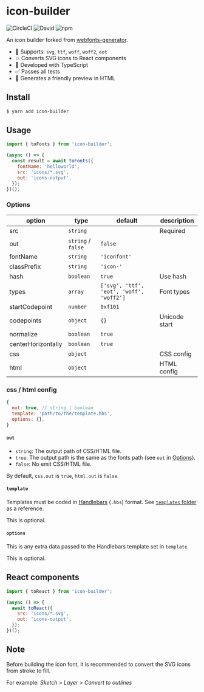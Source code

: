 # icon-builder

![CircleCI](https://img.shields.io/circleci/build/github/Codpoe/icon-builder.svg)
![David](https://img.shields.io/david/codpoe/icon-builder.svg)
![npm](https://img.shields.io/npm/v/icon-builder.svg)

An icon builder forked from [webfonts-generator](https://github.com/sunflowerdeath/webfonts-generator).

- 🎉 Supports: `svg`, `ttf`, `woff`, `woff2`, `eot`
- 💥 Converts SVG icons to React components
- 🥊 Developed with TypeScript
- ✅ Passes all tests
- 👀 Generates a friendly preview in HTML

## Install

```sh
$ yarn add icon-builder
```

## Usage

```js
import { toFonts } from 'icon-builder';

(async () => {
  const result = await toFonts({
    fontName: 'helloworld',
    src: 'icons/*.svg',
    out: 'icons-output',
  });
})();
```

### Options

| option | type | default | description |
|---|---|---|---|
| src | `string` | | Required |
| out | `string` / `false` | `false` | |
| fontName | `string` | `'iconfont'` | |
| classPrefix | `string` | `'icon-'` | |
| hash | `boolean` | `true` | Use hash |
| types | `array` | `['svg', 'ttf', 'eot', 'woff', 'woff2']` | Font types |
| startCodepoint | `number` | `0xf101` | |
| codepoints | `object` | `{}` | Unicode start |
| normalize | `boolean` | `true` | |
| centerHorizontally | `boolean` | `true` | |
| css | `object` | | CSS config |
| html | `object` | | HTML config |

### css / html config

```js
{
  out: true, // string | boolean
  template: 'path/to/the/template.hbs',
  options: {},
}
```

#### `out`

- `string`: The output path of CSS/HTML file.
- `true`: The output path is the same as the fonts path (see `out` in [Options](#options)).
- `false`: No emit CSS/HTML file.

By default, `css.out` is `true`, `html.out` is `false`.

#### `template`

Templates must be coded in [Handlebars](https://handlebarsjs.com) (`.hbs`) format. See [`templates` folder](https://github.com/Codpoe/icon-builder/tree/master/templates) as a reference.

This is optional.

#### `options`

This is any extra data passed to the Handlebars template set in `template`.

This is optional.

## React components

```js
import { toReact } from 'icon-builder';

(async () => {
  await toReact({
    src: 'icons/*.svg',
    out: 'icons-output',
  });
})();
```

## Note

Before building the icon font, it is recommended to convert the SVG icons from stroke to fill.

For example: *Sketch* > *Layer* > *Convert to outlines*
